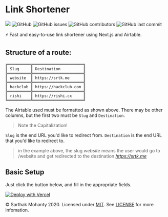 # Link Shortener
![](https://og-cards.sarthakmohanty.vercel.app/Link%20Shortener.png?theme=dark&md=1&fontSize=200px)
![GitHub](https://img.shields.io/github/license/sarthaktexas/srtk.me-v2)
![GitHub issues](https://img.shields.io/github/issues/sarthaktexas/srtk.me-v2)
![GitHub contributors](https://img.shields.io/github/contributors/sarthaktexas/srtk.me-v2)
![GitHub last commit](https://img.shields.io/github/last-commit/sarthaktexas/srtk.me-v2)

⚡️ Fast and easy-to-use link shortener using Next.js and Airtable.

## Structure of a route:
```
╔══════════╦══════════════════════╗
║ Slug     ║ Destination          ║
╠══════════╬══════════════════════╣
║ website  ║ https://srtk.me      ║
╠══════════╬══════════════════════╣
║ hackclub ║ https://hackclub.com ║
╠══════════╬══════════════════════╣
║ rishi    ║ https://rishi.cx     ║
╚══════════╩══════════════════════╝
```

The Airtable used must be formatted as shown above. There may be other columns, but the first two must be `Slug` and `Destination`.
> Note the Capitalization!

`Slug` is the end URL you'd like to redirect from.
`Destination` is the end URL that you'd like to redirect to.

> in the example above, the slug *website* means the user would go to /website and get redirected to the destination *https://srtk.me*

## Basic Setup

Just click the button below, and fill in the appropriate fields.

[![Deploy with Vercel](https://vercel.com/button)](https://vercel.com/new/git/external?repository-url=https%3A%2F%2Fgithub.com%2Fsarthaktexas%2Fsrtk.me-v2&env=AIRTABLE_API_KEY,AIRTABLE_BASE_ID&envDescription=API%20Key%20needed%20to%20access%20Airtable%20and%20BaseID%20for%20specific%20Base&project-name=link-shortener&repo-name=link-shortener&demo-title=Link%20Shortener%20Demo&demo-description=Live%20Link%20Shortener%20for%20Sarthak%20Mohanty&demo-url=https%3A%2F%2Fsrtk.me%2F&demo-image=https%3A%2F%2Fog-cards.sarthakmohanty.vercel.app%2FLink%2520Shortener.png%3Ftheme%3Dlight%26md%3D1%26fontSize%3D200px%26caption%3DDemo)

&copy; Sarthak Mohanty 2020. Licensed under [MIT](LICENSE). See [LICENSE](LICENSE) for more infomation.